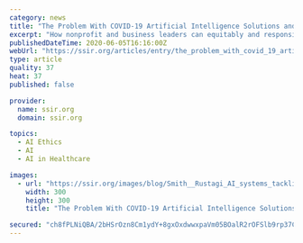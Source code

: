```yaml
---
category: news
title: "The Problem With COVID-19 Artificial Intelligence Solutions and How to Fix Them"
excerpt: "How nonprofit and business leaders can equitably and responsibly use AI systems in the fight against COVID-19."
publishedDateTime: 2020-06-05T16:16:00Z
webUrl: "https://ssir.org/articles/entry/the_problem_with_covid_19_artificial_intelligence_solutions_and_how_to_fix_them"
type: article
quality: 37
heat: 37
published: false

provider:
  name: ssir.org
  domain: ssir.org

topics:
  - AI Ethics
  - AI
  - AI in Healthcare

images:
  - url: "https://ssir.org/images/blog/Smith__Rustagi_AI_systems_tackling_COVID_19_are_biased-300x300.jpg"
    width: 300
    height: 300
    title: "The Problem With COVID-19 Artificial Intelligence Solutions and How to Fix Them"

secured: "ch8fPLNiQBA/2bHSrOzn8Cm1ydY+8gxOxdwwxpaVm05BOalR2rOFSlb9rp37CkgrfPC/8nhQvxCrd8Gdkg5afyv4PqmOYyJQUIZEmsc9goHCbcYPEoR0KDyi9vwzUc4LPRQ4aWbn0Dk7u06uEvZX419k2Nzz/R+Y3tumG4r00XDrlgTWxsksmmXEuAy5MwQ7PXVIkfM2pGTSQdxBUbsl9OZUzrCS0Y4ZlGwNXl82KAdOk2MiMZvHunEUON6eBpg3UU7G94XTnoTNJlx/+oEYkZJar/zK32+tMmU/IyNrk5kYf2uSlA44tE49R8gbROG3LoFRBO1TYf1qhOa9Eq7OjkgnyZt+tGwSmYz6hWFTxz4NFg0BW7j8fEQBWE0/Jlo9UOzASY+bz6JJ6PZsvLAu31PL2k8BnGh3dWUo3jCfwalc6i9+QDfiB6k8v26p62fXR+DJ4h+6r81Y7y346SpLW38iLjqFuazIOrtQHPMGuQY=;wAs4tmz5lz0Hn9M3QR35+w=="
---
```


